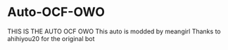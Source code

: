 # Auto-OCF-OWO
THIS IS THE AUTO OCF OWO
This auto is modded by meangirl
Thanks to ahihiyou20 for the original bot
